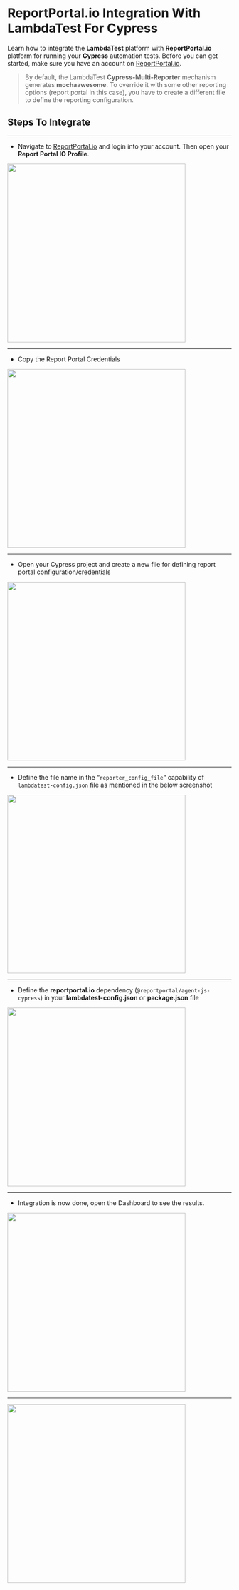 # ReportPortal.io Integration With LambdaTest For Cypress

Learn how to integrate the **LambdaTest** platform with **ReportPortal.io** platform for running your **Cypress** automation tests. Before you can get started, make sure you have an account on [ReportPortal.io](http://reportportal.io/).

> By default, the LambdaTest **Cypress-Multi-Reporter** mechanism generates **mochaawesome**. To override it with some other reporting options (report portal in this case), you have to create a different file to define the reporting configuration.

## Steps To Integrate

---

- Navigate to [ReportPortal.io](http://reportportal.io/) and login into your account. Then open your **Report Portal IO Profile**.

<img height="400" src="https://user-images.githubusercontent.com/70570645/169647643-7e9ac13b-9e84-461b-bc71-99dd5b6cc567.png"/>

  ***

- Copy the Report Portal Credentials

<img height="400" src="https://user-images.githubusercontent.com/70570645/169647742-9e588502-6239-45b1-b08d-aa736bd1cc74.png"/>

  ***

- Open your Cypress project and create a new file for defining report portal configuration/credentials

<img height="400" src="https://user-images.githubusercontent.com/70570645/169647753-94cdb5d6-1ebe-4fe5-b555-e31293f3ff09.png"/>

  ***

- Define the file name in the “`reporter_config_file`“ capability of `lambdatest-config.json` file as mentioned in the below screenshot

<img height="400" src="https://user-images.githubusercontent.com/70570645/169647775-bd3c330b-9428-47b8-9ba0-c9fd2d59dc06.png"/>

  ***

- Define the **reportportal.io** dependency (`@reportportal/agent-js-cypress`) in your **lambdatest-config.json** or **package.json** file

<img height="400" src="https://user-images.githubusercontent.com/70570645/169647798-2cf1ca7b-cba1-4878-bdf1-65482fdfde46.png"/>

  ***

- Integration is now done, open the Dashboard to see the results.

<img height="400" src="https://user-images.githubusercontent.com/70570645/169647832-14fe7630-1a63-4f99-99ee-76d80f465b3b.png"/>

  ***

<img height="400" src="https://user-images.githubusercontent.com/70570645/169647852-c204342c-647c-4c81-a05c-02843a330ffa.png"/>
